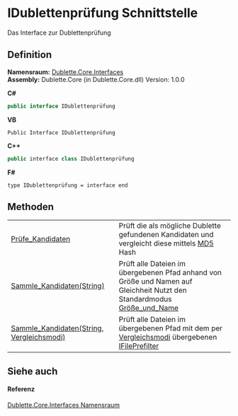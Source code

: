 # IDublettenprüfung Schnittstelle


Das Interface zur Dublettenprüfung



## Definition
**Namensraum:** <a href="N_Dublette_Core_Interfaces">Dublette.Core.Interfaces</a>  
**Assembly:** Dublette.Core (in Dublette.Core.dll) Version: 1.0.0

**C#**
``` C#
public interface IDublettenprüfung
```
**VB**
``` VB
Public Interface IDublettenprüfung
```
**C++**
``` C++
public interface class IDublettenprüfung
```
**F#**
``` F#
type IDublettenprüfung = interface end
```



## Methoden
<table>
<tr>
<td><a href="M_Dublette_Core_Interfaces_IDublettenprüfung_Prüfe_Kandidaten">Prüfe_Kandidaten</a></td>
<td>Prüft die als mögliche Dublette gefundenen Kandidaten und vergleicht diese mittels <a href="https://learn.microsoft.com/dotnet/api/system.security.cryptography.md5" target="_blank" rel="noopener noreferrer">MD5</a> Hash</td></tr>
<tr>
<td><a href="M_Dublette_Core_Interfaces_IDublettenprüfung_Sammle_Kandidaten">Sammle_Kandidaten(String)</a></td>
<td>Prüft alle Dateien im übergebenen Pfad anhand von Größe und Namen auf Gleichheit Nutzt den Standardmodus <a href="T_Dublette_Core_Enums_Vergleichsmodi">Größe_und_Name</a></td></tr>
<tr>
<td><a href="M_Dublette_Core_Interfaces_IDublettenprüfung_Sammle_Kandidaten_1">Sammle_Kandidaten(String, Vergleichsmodi)</a></td>
<td>Prüft alle Dateien im übergebenen Pfad mit dem per <a href="T_Dublette_Core_Enums_Vergleichsmodi">Vergleichsmodi</a> übergebenen <a href="T_Dublette_Core_Interfaces_IFilePrefilter">IFilePrefilter</a></td></tr>
</table>

## Siehe auch


#### Referenz
<a href="N_Dublette_Core_Interfaces">Dublette.Core.Interfaces Namensraum</a>  
